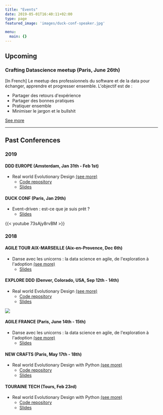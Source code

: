 ```yaml
---
title: "Events"
date: 2019-05-01T16:40:11+02:00
type: page
featured_image: 'images/duck-conf-speaker.jpg'

menu:
  main: {}
---
```


## Upcoming

### Crafting Datascience meetup (Paris, June 26th)

[In French] Le meetup des professionnels du software et de la data pour échanger, apprendre et progresser ensemble. L'objectif est de :

- Partager des retours d'expérience
- Partager des bonnes pratiques
- Pratiquer ensemble
- Minimiser le jargon et le bullshit

[See more](https://www.meetup.com/fr-FR/crafting-datascience)

-------

## Past Conferences

### 2019

#### DDD EUROPE (Amsterdam, Jan 31th - Feb 1st)

- Real world Evolutionary Design [(see more)](https://dddeurope.com/2019/speakers/wassel-alazhar)
  - [Code repository](https://github.com/jcraftsman/evolutionary-design-workshop)
  - [Slides](https://speakerdeck.com/jcraftsman/real-world-evolutionary-design)

#### DUCK CONF (Paris, Jan 29th)

- Event-driven : est-ce que je suis prêt ?
  - [Slides](https://speakerdeck.com/jcraftsman/event-driven-est-ce-que-je-suis-pret)

{{< youtube 73sAjy8rvBM >}}

### 2018

#### AGILE TOUR AIX-MARSEILLE (Aix-en-Provence, Dec 6th)

- Danse avec les unicorns : la data science en agile, de l'exploration à l'adoption [(see more)](http://atmrs.esprit-agile.com/conferences/#20)
  - [Slides](https://speakerdeck.com/jcraftsman/danse-avec-les-unicorns-la-data-science-en-agile-de-lexploration-a-ladoption)

#### EXPLORE DDD (Denver, Colorado, USA, Sep 12th - 14th)

- Real world Evolutionary Design [(see more)](http://exploreddd.com/speakers/wassel-alazhar.html)
  - [Code repository](https://github.com/jcraftsman/evolutionary-design-workshop)
  - [Slides](https://speakerdeck.com/jcraftsman/real-world-evolutionary-design)

![](/images/exploreddd-speaker.jpg)

#### AGILE FRANCE (Paris, June 14th - 15th)

- Danse avec les unicorns : la data science en agile, de l'exploration à l'adoption [(see more)](https://joind.in/talk/60958)
  - [Slides](https://speakerdeck.com/jcraftsman/agile-france-danse-avec-les-unicorns-la-data-science-en-agile-de-lexploration-a-ladoption)

#### NEW CRAFTS (Paris, May 17th - 18th)

- Real world Evolutionary Design with Python [(see more)](https://ncrafts.io/speaker/wasselovski)
  - [Code repository](https://github.com/jcraftsman/evolutionary-design-workshop)
  - [Slides](https://slides.com/wasselalazhar/real-world-evolutionary-design-with-python-newcrafts)

#### TOURAINE TECH (Tours, Feb 23rd)

- Real world Evolutionary Design with Python [(see more)](https://touraine.tech/agenda.html#3046)
  - [Code repository](https://github.com/jcraftsman/evolutionary-design-workshop)
  - [Slides](http://slides.com/wasselalazhar/real-world-evolutionary-design-with-python)